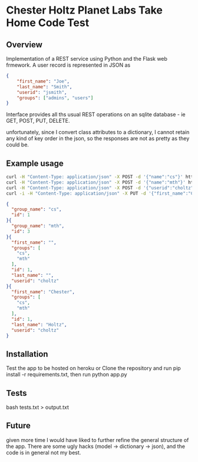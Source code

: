 Chester Holtz Planet Labs Take Home Code Test
============================================

## Overview

Implementation of a REST service using Python and the Flask web frmework. A user record is represented in JSON as 
```json
{
    "first_name": "Joe",
    "last_name": "Smith",
    "userid": "jsmith",
    "groups": ["admins", "users"]
}
```
Interface provides all ths usual REST operations on an sqlite database - ie GET, POST, PUT, DELETE.

unfortunately, since I convert class attributes to a dictionary, I cannot retain any kind of key order in the json, so the responses are not as pretty as they could be.

## Example usage

```bash
curl -H "Content-Type: application/json" -X POST -d '{"name":"cs"}' http://127.0.0.1:5000/groups/
curl -H "Content-Type: application/json" -X POST -d '{"name":"mth"}' http://127.0.0.1:5000/groups/
curl -H "Content-Type: application/json" -X POST -d '{"userid":"choltz", "groups":["cs","mth"]}' http://127.0.0.1:5000/users/
curl -i -H "Content-Type: application/json" -X PUT -d '{"first_name":"Chester", "last_name":"Holtz"}' http://127.0.0.1:5000/users/choltz
```

```json
{
  "group_name": "cs", 
  "id": 1
}{
  "group_name": "mth", 
  "id": 3
}{
  "first_name": "", 
  "groups": [
    "cs", 
    "mth"
  ], 
  "id": 1, 
  "last_name": "", 
  "userid": "choltz"
}{
  "first_name": "Chester", 
  "groups": [
    "cs", 
    "mth"
  ], 
  "id": 1, 
  "last_name": "Holtz", 
  "userid": "choltz"
}
```


## Installation

Test the app to be hosted on heroku
or
Clone the repository and run pip install -r requirements.txt, then run python app.py

## Tests

bash tests.txt > output.txt

## Future

given more time I would have liked to further refine the general structure of the app. There are some ugly hacks (model -> dictionary -> json), and the code is in general not my best.